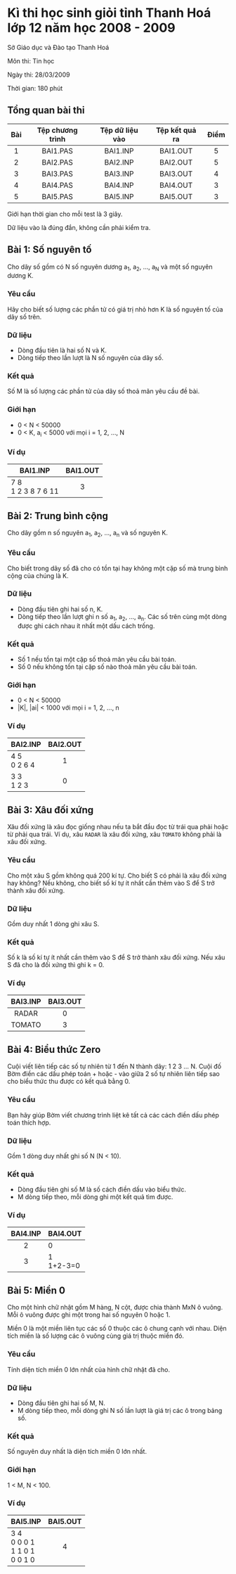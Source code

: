 # Kì thi học sinh giỏi tỉnh Thanh Hoá lớp 12 năm học 2008 - 2009

Sở Giáo dục và Đào tạo Thanh Hoá

Môn thi: Tin học

Ngày thi: 28/03/2009

Thời gian: 180 phút

## Tổng quan bài thi

|  Bài  | Tệp chương trình | Tệp dữ liệu vào | Tệp kết quả ra |  Điểm |
| :---: | :--------------: | :-------------: | :------------: | :---: |
|   1   |     BAI1.PAS     |     BAI1.INP    |    BAI1.OUT    |   5   |
|   2   |     BAI2.PAS     |     BAI2.INP    |    BAI2.OUT    |   5   |
|   3   |     BAI3.PAS     |     BAI3.INP    |    BAI3.OUT    |   4   |
|   4   |     BAI4.PAS     |     BAI4.INP    |    BAI4.OUT    |   3   |
|   5   |     BAI5.PAS     |     BAI5.INP    |    BAI5.OUT    |   3   |

Giới hạn thời gian cho mỗi test là 3 giây.

Dữ liệu vào là đúng đắn, không cần phải kiểm tra.

## Bài 1: Số nguyên tố

Cho dãy số gồm có N số nguyên dương a<sub>1</sub>, a<sub>2</sub>, …,
a<sub>N</sub> và một số nguyên dương K.

### Yêu cầu

Hãy cho biết số lượng các phần tử có giá trị nhỏ hơn K là số nguyên tố của dãy
số trên.

### Dữ liệu

* Dòng đầu tiên là hai số N và K.
* Dòng tiếp theo lần lượt là N số nguyên của dãy số.

### Kết quả

Số M là số lượng các phần tử của dãy số thoả mãn yêu cầu đề bài.

### Giới hạn

* 0 < N < 50000
* 0 < K, a<sub>i</sub> < 5000 với mọi i = 1, 2, …, N

### Ví dụ

|        BAI1.INP       | BAI1.OUT |
| --------------------- | :------: |
| 7 8<br>1 2 3 8 7 6 11 |     3    |

## Bài 2: Trung bình cộng

Cho dãy gồm n số nguyên a<sub>1</sub>, a<sub>2</sub>, …, a<sub>n</sub> và số
nguyên K. 

### Yêu cầu

Cho biết trong dãy số đã cho có tồn tại hay không một cặp số mà trung bình cộng
của chúng là K.

### Dữ liệu

* Dòng đầu tiên ghi hai số n, K.
* Dòng tiếp theo lần lượt ghi n số a<sub>1</sub>, a<sub>2</sub>, …,
  a<sub>n</sub>. Các số trên cùng một dòng được ghi cách nhau ít nhất một dấu
  cách trống. 

### Kết quả

* Số 1 nếu tồn tại một cặp số thoả mãn yêu cầu bài toán.
* Số 0 nếu không tồn tại cặp số nào thoả mãn yêu cầu bài toán.

### Giới hạn

* 0 < N < 50000
* |K|, |ai| < 1000 với mọi i = 1, 2, …, n

### Ví dụ

|    BAI2.INP    | BAI2.OUT |
| -------------- | :------: |
| 4 5<br>0 2 6 4 |     1    |
| 3 3<br>1 2 3   |     0    |

## Bài 3: Xâu đối xứng

Xâu đối xứng là xâu đọc giống nhau nếu ta bắt đầu đọc từ trái qua phải hoặc từ
phải qua trái. Ví dụ, xâu `RADAR` là xâu đối xứng, xâu `TOMATO` không phải là
xâu đối xứng.

### Yêu cầu

Cho một xâu S gồm không quá 200 kí tự. Cho biết S có phải là xâu đối xứng hay
không? Nếu không, cho biết số kí tự ít nhất cần thêm vào S để S trở thành xâu
đối xứng.

### Dữ liệu

Gồm duy nhất 1 dòng ghi xâu S.

### Kết quả

Số k là số kí tự ít nhất cần thêm vào S để S trở thành xâu đối xứng. Nếu xâu S
đã cho là đối xứng thì ghi k = 0.

### Ví dụ

| BAI3.INP | BAI3.OUT |
| :------: | :------: |
|   RADAR  |     0    |
|  TOMATO  |     3    |

## Bài 4: Biểu thức Zero

Cuội viết liên tiếp các số tự nhiên từ 1 đến N thành dãy: 1 2 3 … N. Cuội đố
Bờm điền các dấu phép toán + hoặc - vào giữa 2 số tự nhiên liên tiếp sao cho
biểu thức thu được có kết quả bằng 0.

### Yêu cầu

Bạn hãy giúp Bờm viết chương trình liệt kê tất cả các cách điền dấu phép toán
thích hợp.

### Dữ liệu

Gồm 1 dòng duy nhất ghi số N (N < 10).

### Kết quả

* Dòng đầu tiên ghi số M là số cách điền dấu vào biểu thức.
* M dòng tiếp theo, mỗi dòng ghi một kết quả tìm được.

### Ví dụ

| BAI4.INP |   BAI4.OUT   |
| :------: | ------------ |
|     2    | 0            |
|     3    | 1<br>1+2-3=0 |

## Bài 5: Miền 0

Cho một hình chữ nhật gồm M hàng, N cột, được chia thành MxN ô vuông. Mỗi ô
vuông được ghi một trong hai số nguyên 0 hoặc 1. 

Miền 0 là một miền liên tục các số 0 thuộc các ô chung cạnh với nhau. Diện tích
miền là số lượng các ô vuông cùng giá trị thuộc miền đó.

### Yêu cầu

Tính diện tích miền 0 lớn nhất của hình chữ nhật đã cho.

### Dữ liệu

* Dòng đầu tiên ghi hai số M, N.
* M dòng tiếp theo, mỗi dòng ghi N số lần lượt là giá trị các ô trong bảng số.

### Kết quả

Số nguyên duy nhất là diện tích miền 0 lớn nhất.

### Giới hạn

1 < M, N < 100.

### Ví dụ

|               BAI5.INP               | BAI5.OUT |
| ------------------------------------ | :------: |
| 3 4<br>0 0 0 1<br>1 1 0 1<br>0 0 1 0 |     4    |
